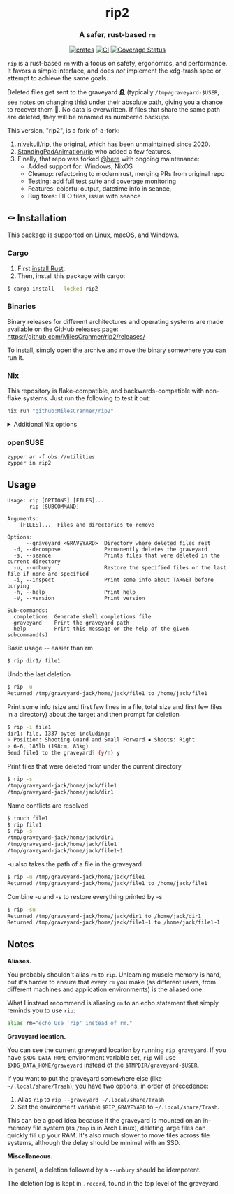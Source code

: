 <div align="center">

# rip2

### A safer, rust-based `rm`

[![crates](https://img.shields.io/crates/v/rip2.svg)](https://crates.io/crates/rip2)
[![CI](https://github.com/MilesCranmer/rip2/actions/workflows/ci.yml/badge.svg)](https://github.com/MilesCranmer/rip2/actions/workflows/ci.yml)
[![Coverage Status](https://coveralls.io/repos/github/MilesCranmer/rip2/badge.svg?branch=master)](https://coveralls.io/github/MilesCranmer/rip2?branch=master)

</div>

`rip` is a rust-based `rm` with a focus on safety, ergonomics, and performance.  It favors a simple interface, and does *not* implement the xdg-trash spec or attempt to achieve the same goals.

Deleted files get sent to the graveyard 🪦 (typically `/tmp/graveyard-$USER`, see [notes](#notes) on changing this) under their absolute path, giving you a chance to recover them 🧟. No data is overwritten. If files that share the same path are deleted, they will be renamed as numbered backups.

This version, "rip2", is a fork-of-a-fork:

1. [nivekuil/rip](https://github.com/nivekuil/rip), the original, which has been unmaintained since 2020.
2. [StandingPadAnimation/rip](https://github.com/StandingPadAnimations/rip) who added a few features.
3. Finally, that repo was forked [@here](https://github.com/MilesCranmer/rip2) with ongoing maintenance:
    - Added support for: Windows, NixOS
    - Cleanup: refactoring to modern rust, merging PRs from original repo
    - Testing: add full test suite and coverage monitoring
    - Features: colorful output, datetime info in seance, 
    - Bug fixes: FIFO files, issue with seance

## ⚰️ Installation

This package is supported on Linux, macOS, and Windows.

### Cargo

1. First [install Rust](https://doc.rust-lang.org/cargo/getting-started/installation.html).
2. Then, install this package with cargo:

```bash
$ cargo install --locked rip2
```

### Binaries

Binary releases for different architectures and operating systems are
made available on the GitHub releases page: https://github.com/MilesCranmer/rip2/releases/

To install, simply open the archive and move the binary somewhere you can run it.

### Nix

This repository is flake-compatible, and backwards-compatible with non-flake systems. Just run the following to test it out:

```bash
nix run "github:MilesCranmer/rip2"
```

<details>
<summary>Additional Nix options</summary>

The repo uses `flake-compat` for compatibility, and `naersk` to build the Rust package from source.

#### Add To Path Temporarily (With Flakes)

```bash
nix shell "github:MilesCranmer/rip2"
```

#### Flake minimal setup

```nix
# flake.nix
{
  inputs = {
    nixpkgs.url = "github:NixOS/nixpkgs/nixos-unstable";
    rip2 = {
      url = "github:MilesCranmer/rip2";
      inputs.nixpkgs.follows = "nixpkgs";
    };
  };

  outputs = inputs@{ self, nixpkgs, rip2, ... }:
  {
    nixosConfigurations.your-host = let
      system = "x86_64-linux";
      lib = nixpkgs.lib;
    in lib.nixosSystem {
      inherit system;
      modules = [
        ./configuration.nix # or other configuration options
        # ...
        {
          environment.systemPackages = [
            rip2.packages.${system}.default
          ];
        }
      ];
    };
  };
}
```
</details>


### openSUSE

```
zypper ar -f obs://utilities
zypper in rip2
```

## Usage

```text
Usage: rip [OPTIONS] [FILES]...
       rip [SUBCOMMAND]

Arguments:
    [FILES]...  Files and directories to remove

Options:
      --graveyard <GRAVEYARD>  Directory where deleted files rest
  -d, --decompose              Permanently deletes the graveyard
  -s, --seance                 Prints files that were deleted in the current directory
  -u, --unbury                 Restore the specified files or the last file if none are specified
  -i, --inspect                Print some info about TARGET before burying
  -h, --help                   Print help
  -V, --version                Print version

Sub-commands:
  completions  Generate shell completions file
  graveyard    Print the graveyard path
  help         Print this message or the help of the given subcommand(s)
```

Basic usage -- easier than rm

```bash
$ rip dir1/ file1
```

Undo the last deletion

```bash
$ rip -u
Returned /tmp/graveyard-jack/home/jack/file1 to /home/jack/file1
```

Print some info (size and first few lines in a file, total size and first few files in a directory) about the target and then prompt for deletion

```bash
$ rip -i file1
dir1: file, 1337 bytes including:
> Position: Shooting Guard and Small Forward ▪ Shoots: Right
> 6-6, 185lb (198cm, 83kg)
Send file1 to the graveyard? (y/n) y
```

Print files that were deleted from under the current directory

```bash
$ rip -s
/tmp/graveyard-jack/home/jack/file1
/tmp/graveyard-jack/home/jack/dir1
```

Name conflicts are resolved

```bash
$ touch file1
$ rip file1
$ rip -s
/tmp/graveyard-jack/home/jack/dir1
/tmp/graveyard-jack/home/jack/file1
/tmp/graveyard-jack/home/jack/file1~1
```

-u also takes the path of a file in the graveyard

```bash
$ rip -u /tmp/graveyard-jack/home/jack/file1
Returned /tmp/graveyard-jack/home/jack/file1 to /home/jack/file1
```

Combine -u and -s to restore everything printed by -s

```bash
$ rip -su
Returned /tmp/graveyard-jack/home/jack/dir1 to /home/jack/dir1
Returned /tmp/graveyard-jack/home/jack/file1~1 to /home/jack/file1~1
```

## Notes

**Aliases.**

You probably shouldn't alias `rm` to `rip`.  Unlearning muscle memory is hard, but it's harder to ensure that every `rm` you make (as different users, from different machines and application environments) is the aliased one.

What I instead recommend is aliasing `rm` to an echo statement that simply reminds you to use `rip`:

```bash
alias rm="echo Use 'rip' instead of rm."
```

**Graveyard location.**

You can see the current graveyard location by running `rip graveyard`.
If you have `$XDG_DATA_HOME` environment variable set, `rip` will use `$XDG_DATA_HOME/graveyard` instead of the `$TMPDIR/graveyard-$USER`.

If you want to put the graveyard somewhere else (like `~/.local/share/Trash`), you have two options, in order of precedence:

  1. Alias `rip` to `rip --graveyard ~/.local/share/Trash`
  2. Set the environment variable `$RIP_GRAVEYARD` to `~/.local/share/Trash`.

This can be a good idea because if the graveyard is mounted on an in-memory file system (as `/tmp` is in Arch Linux), deleting large files can quickly fill up your RAM. It's also much slower to move files across file systems, although the delay should be minimal with an SSD.

**Miscellaneous.**

In general, a deletion followed by a `--unbury` should be idempotent.

The deletion log is kept in `.record`, found in the top level of the graveyard.
